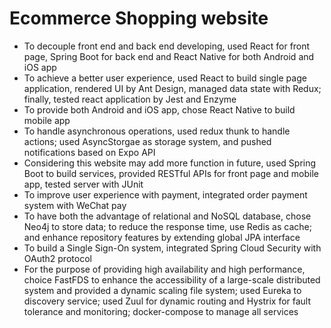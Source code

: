 # Ecommerce Shopping website

+ To decouple front end and back end developing, used React for front page, Spring Boot for back end and React Native for both Android and iOS app
+ To achieve a better user experience, used React to build single page application, rendered UI by Ant Design, managed data state with Redux; finally, tested react application by Jest and Enzyme
+ To provide both Android and iOS app, chose React Native to build mobile app
+ To handle asynchronous operations, used redux thunk to handle actions; used AsyncStorgae as storage system, and pushed notifications based on Expo API
+ Considering this website may add more function in future, used Spring Boot to build services, provided RESTful APIs for front page and mobile app, tested server with JUnit
+ To improve user experience with payment, integrated order payment system with WeChat pay
+ To have both the advantage of relational and NoSQL database, chose Neo4j to store data; to reduce the response time, use Redis as cache; and enhance repository features by extending global JPA interface
+ To build a Single Sign-On system, integrated Spring Cloud Security with OAuth2 protocol
+ For the purpose of providing high availability and high performance, choice FastFDS to enhance the accessibility of a large-scale distributed system and provided a dynamic scaling file system; used Eureka to discovery service; used Zuul for dynamic routing and Hystrix for fault tolerance and monitoring; docker-compose to manage all services

